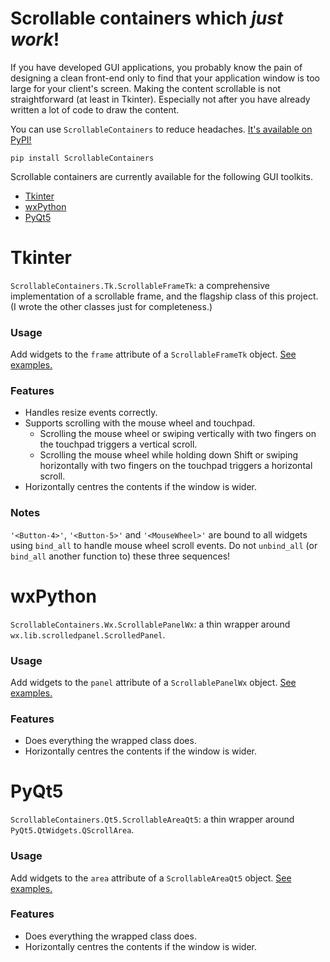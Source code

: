 # Scrollable containers which *just work*!
If you have developed GUI applications, you probably know the pain of designing a clean front-end only to find that
your application window is too large for your client's screen. Making the content scrollable is not straightforward (at
least in Tkinter). Especially not after you have already written a lot of code to draw the content.

You can use `ScrollableContainers` to reduce headaches.
[It's available on PyPI!](https://pypi.org/project/ScrollableContainers/)

```shell
pip install ScrollableContainers
```

Scrollable containers are currently available for the following GUI toolkits.
* [Tkinter](#Tkinter)
* [wxPython](#wxPython)
* [PyQt5](#PyQt5)

# Tkinter
`ScrollableContainers.Tk.ScrollableFrameTk`: a comprehensive implementation of a scrollable frame, and the flagship
class of this project. (I wrote the other classes just for completeness.)

### Usage
Add widgets to the `frame` attribute of a `ScrollableFrameTk` object.
[See examples.](https://github.com/tfpf/ScrollableContainers/blob/main/examples/examples_ScrollableFrameTk.py)

### Features
* Handles resize events correctly.
* Supports scrolling with the mouse wheel and touchpad.
  * Scrolling the mouse wheel or swiping vertically with two fingers on the touchpad triggers a vertical scroll.
  * Scrolling the mouse wheel while holding down Shift or swiping horizontally with two fingers on the touchpad
    triggers a horizontal scroll.
* Horizontally centres the contents if the window is wider.

### Notes
`'<Button-4>'`, `'<Button-5>'` and `'<MouseWheel>'` are bound to all widgets using `bind_all` to handle mouse wheel
scroll events. Do not `unbind_all` (or `bind_all` another function to) these three sequences!

# wxPython
`ScrollableContainers.Wx.ScrollablePanelWx`: a thin wrapper around `wx.lib.scrolledpanel.ScrolledPanel`.

### Usage
Add widgets to the `panel` attribute of a `ScrollablePanelWx` object.
[See examples.](https://github.com/tfpf/ScrollableContainers/blob/main/examples/examples_ScrollablePanelWx.py)

### Features
* Does everything the wrapped class does.
* Horizontally centres the contents if the window is wider.

# PyQt5
`ScrollableContainers.Qt5.ScrollableAreaQt5`: a thin wrapper around `PyQt5.QtWidgets.QScrollArea`.

### Usage
Add widgets to the `area` attribute of a `ScrollableAreaQt5` object.
[See examples.](https://github.com/tfpf/ScrollableContainers/blob/main/examples/examples_ScrollableAreaQt5.py)

### Features
* Does everything the wrapped class does.
* Horizontally centres the contents if the window is wider.
